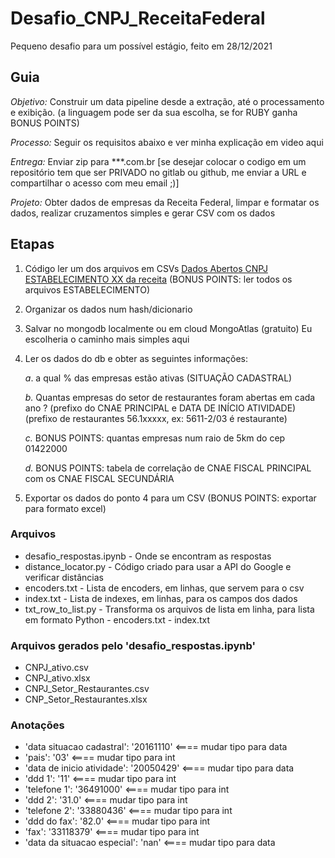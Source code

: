 # Desafio_CNPJ_ReceitaFederal

Pequeno desafio para um possível estágio, feito em 28/12/2021

## Guia

*Objetivo:* Construir um data pipeline desde a extração, até o processamento e exibição. (a linguagem pode ser da sua escolha, se for RUBY ganha BONUS POINTS)

*Processo:* Seguir os requisitos abaixo e ver minha explicação em video aqui

*Entrega:* Enviar zip para ***.com.br [se desejar colocar o codigo em um repositório tem que ser PRIVADO no gitlab ou github, me enviar a URL e compartilhar o acesso com meu email ;)]

*Projeto:* Obter dados de empresas da Receita Federal, limpar e formatar os dados, realizar cruzamentos simples e gerar CSV com os dados

## Etapas

1. Código ler um dos arquivos em CSVs [Dados Abertos CNPJ ESTABELECIMENTO XX da receita](https://www.gov.br/receitafederal/pt-br/assuntos/orientacao-tributaria/cadastros/consultas/dados-publicos-cnpj)  (BONUS POINTS: ler todos os arquivos ESTABELECIMENTO)

2. Organizar os dados num hash/dicionario

3. Salvar no mongodb localmente ou em cloud MongoAtlas (gratuito)
Eu escolheria o caminho mais simples aqui

4. Ler os dados do db e obter as seguintes informações:

    *a*. a qual % das empresas estão ativas (SITUAÇÃO CADASTRAL)

    *b.* Quantas empresas do setor de restaurantes foram abertas em cada ano ? (prefixo do CNAE PRINCIPAL e DATA DE INÍCIO ATIVIDADE)(prefixo de restaurantes 56.1xxxxx, ex: 5611-2/03 é restaurante)

    *c.* BONUS POINTS: quantas empresas num raio de 5km do cep 01422000

    *d.* BONUS POINTS: tabela de correlação de CNAE FISCAL PRINCIPAL com os CNAE FISCAL SECUNDÁRIA

5. Exportar os dados do ponto 4 para um CSV (BONUS POINTS: exportar para formato excel)

### Arquivos

- desafio_respostas.ipynb - Onde se encontram as respostas
- distance_locator.py - Código criado para usar a API do Google e verificar distâncias
- encoders.txt - Lista de encoders, em linhas, que servem para o csv
- index.txt - Lista de indexes, em linhas, para os campos dos dados
- txt_row_to_list.py - Transforma os arquivos de lista em linha, para lista em formato Python - encoders.txt - index.txt

### Arquivos gerados pelo 'desafio_respostas.ipynb'

- CNPJ_ativo.csv
- CNPJ_ativo.xlsx
- CNPJ_Setor_Restaurantes.csv
- CNP_Setor_Restaurantes.xlsx

### Anotações

- 'data situacao cadastral': '20161110'           <==== mudar tipo para data
- 'pais': '03'                                    <==== mudar tipo para int
- 'data de inicio atividade': '20050429'          <==== mudar tipo para data
- 'ddd 1': '11'                                   <==== mudar tipo para int
- 'telefone 1': '36491000'                        <==== mudar tipo para int
- 'ddd 2': '31.0'                                 <==== mudar tipo para int
- 'telefone 2': '33880436'                        <==== mudar tipo para int
- 'ddd do fax': '82.0'                            <==== mudar tipo para int
- 'fax': '33118379'                               <==== mudar tipo para int
- 'data da situacao especial': 'nan'              <==== mudar tipo para data
